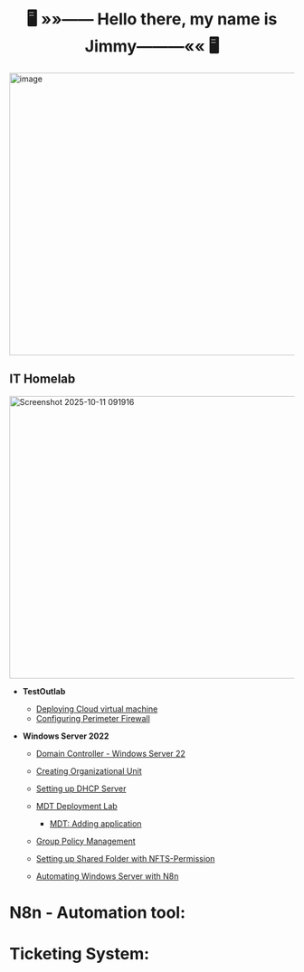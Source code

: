   <h1 align="center"><strong>🖥️ »»—— Hello there, my name is Jimmy———«« 🖥️</strong></h1>


<img width="1000" height="500" alt="image" src="https://github.com/user-attachments/assets/bb4d74eb-9401-4216-90ea-1c6f1a81a443" />


<h2>IT Homelab</h2>

<img width="1000" height="500" alt="Screenshot 2025-10-11 091916" src="https://github.com/user-attachments/assets/9ad9e411-f334-4800-a4b5-6dd3cfccf078" />

- <b>TestOutlab</b>

  - [Deploying Cloud virtual machine](https://github.com/jly017tech/Azure_DeployVM)
  - [Configuring Perimeter Firewall](https://github.com/jly017tech/ConfiguringPerimeterFirewall/blob/main/README.md)

 
- <b>Windows Server 2022</b>

  - [Domain Controller - Windows Server 22](https://github.com/jly017tech/WindowsServer)
 
  - [Creating Organizational Unit](https://github.com/jly017tech/AD-CreatingOU/blob/main/README.md)

  - [Setting up DHCP Server](https://github.com/jly017tech/2025_DHCP_Server)

  - [MDT Deployment Lab](https://github.com/jly017tech/2025-MDTLab)
    

    - [MDT: Adding application](https://github.com/jly017tech/MDT-AddingApp)


  - [Group Policy Management](https://github.com/jly017tech/GroupPolicyManagement_Homelab/blob/main/README.md)
    
  - [Setting up Shared Folder with NFTS-Permission](https://github.com/jly017tech/Setting-up-Shared-Folder-with-NFTS-Permission)

  - [Automating Windows Server with N8n](https://github.com/jly017tech/2025-N8n)


<h1>N8n - Automation tool:</h1>


 <h1>Ticketing System:</h1>



